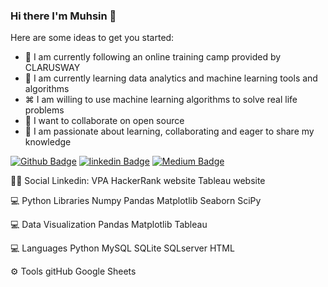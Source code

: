 ### Hi there I'm Muhsin 👋



Here are some ideas to get you started:

- 🔭 I am currently following an online training camp provided by CLARUSWAY
- 🌱 I am currently learning data analytics and machine learning tools and algorithms
- ⌘ I am willing to use machine learning algorithms to solve real life problems
- 👯 I want to collaborate on open source
- 💬 I am passionate about learning, collaborating and eager to share my knowledge

[![Github Badge](https://img.shields.io/badge/-Github-000?style=quare&labelColor=000&logo=Github&logoColor=white&link=link)](https://github.com/muhsintsn) 
[![linkedin Badge](https://img.shields.io/badge/-linkedin-C13584?style=flat-quare&labelColor=bluelogo=linkedin&logoColor=blue&link=link)](https://www.linkedin.com/in/muhsin-tosun/) 
[![Medium Badge](https://img.shields.io/badge/-Medium-757575?style=flat-quare&labelColor=757575&logo=Medium&logoColor=white&link=link)](https://medium.com/@muhsintsn1997)

👨👩 Social
Linkedin: VPA HackerRank website Tableau website


💻 Python Libraries
Numpy Pandas Matplotlib Seaborn SciPy

💻 Data Visualization
Pandas Matplotlib  Tableau

💻 Languages
Python MySQL SQLite SQLserver HTML

⚙ Tools
gitHub   Google Sheets 
